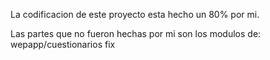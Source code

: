 La codificacion de este proyecto esta hecho un 80% por mi.

Las partes que no fueron hechas por mi son los modulos de:
wepapp/cuestionarios
fix

